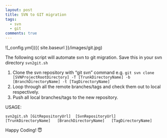 ```yaml
---
layout: post
title: SVN to GIT migration
tags:
  - svn
  - git
comments: true
---
```


![_config.yml]({{ site.baseurl }}/images/git.jpg)

The following script will automate svn to git migration. Save this in your svn directory `svn2git.sh`

<script src="https://gist.github.com/javafun/abab170e33e39b3c54715283e0dbacc9.js"></script>

1. Clone the svn repository with “git svn” command
    e.g. `git svn clone [SVNProjectRootDirectory] -T [TrunkDirectoryName] -b [BranchDirectoryName] -t [TagDirectoryName]`
2. Loop through all the remote branches/tags and check them out to local respectively.
3. Push all local branches/tags to the new repository.

USAGE:

```
svn2git.sh [GitRepositoryUrl]  [SvnRepositoryUrl]   [TrunkDirectoryName]   [BranchDirectoryName]   [TagDirectoryName]
```


Happy Coding! 😇